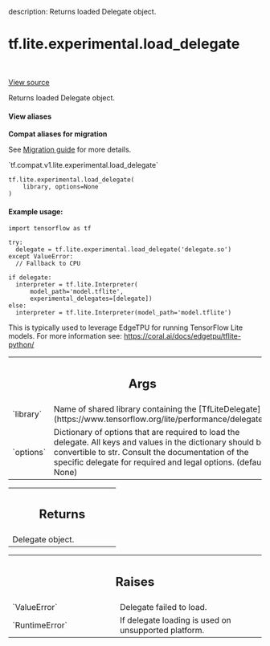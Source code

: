 description: Returns loaded Delegate object.

<div itemscope itemtype="http://developers.google.com/ReferenceObject">
<meta itemprop="name" content="tf.lite.experimental.load_delegate" />
<meta itemprop="path" content="Stable" />
</div>

# tf.lite.experimental.load_delegate

<!-- Insert buttons and diff -->

<table class="tfo-notebook-buttons tfo-api nocontent" align="left">

</table>

<a target="_blank" class="external" href="/code/stable/tensorflow/lite/python/interpreter.py">View source</a>



Returns loaded Delegate object.


<section class="expandable">
  <h4 class="showalways">View aliases</h4>
  <p>
<b>Compat aliases for migration</b>
<p>See
<a href="https://www.tensorflow.org/guide/migrate">Migration guide</a> for
more details.</p>
<p>`tf.compat.v1.lite.experimental.load_delegate`</p>
</p>
</section>

<pre class="devsite-click-to-copy prettyprint lang-py tfo-signature-link">
<code>tf.lite.experimental.load_delegate(
    library, options=None
)
</code></pre>



<!-- Placeholder for "Used in" -->


#### Example usage:



```
import tensorflow as tf

try:
  delegate = tf.lite.experimental.load_delegate('delegate.so')
except ValueError:
  // Fallback to CPU

if delegate:
  interpreter = tf.lite.Interpreter(
      model_path='model.tflite',
      experimental_delegates=[delegate])
else:
  interpreter = tf.lite.Interpreter(model_path='model.tflite')
```

This is typically used to leverage EdgeTPU for running TensorFlow Lite models.
For more information see: https://coral.ai/docs/edgetpu/tflite-python/

<!-- Tabular view -->
 <table class="responsive fixed orange">
<colgroup><col width="214px"><col></colgroup>
<tr><th colspan="2"><h2 class="add-link">Args</h2></th></tr>

<tr>
<td>
`library`<a id="library"></a>
</td>
<td>
Name of shared library containing the
[TfLiteDelegate](https://www.tensorflow.org/lite/performance/delegates).
</td>
</tr><tr>
<td>
`options`<a id="options"></a>
</td>
<td>
Dictionary of options that are required to load the delegate. All
keys and values in the dictionary should be convertible to str. Consult
the documentation of the specific delegate for required and legal options.
(default None)
</td>
</tr>
</table>



<!-- Tabular view -->
 <table class="responsive fixed orange">
<colgroup><col width="214px"><col></colgroup>
<tr><th colspan="2"><h2 class="add-link">Returns</h2></th></tr>
<tr class="alt">
<td colspan="2">
Delegate object.
</td>
</tr>

</table>



<!-- Tabular view -->
 <table class="responsive fixed orange">
<colgroup><col width="214px"><col></colgroup>
<tr><th colspan="2"><h2 class="add-link">Raises</h2></th></tr>

<tr>
<td>
`ValueError`<a id="ValueError"></a>
</td>
<td>
Delegate failed to load.
</td>
</tr><tr>
<td>
`RuntimeError`<a id="RuntimeError"></a>
</td>
<td>
If delegate loading is used on unsupported platform.
</td>
</tr>
</table>

